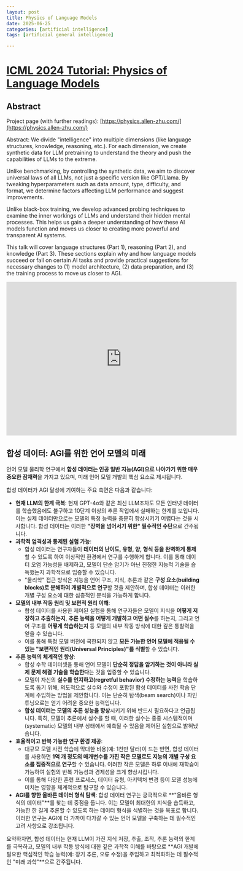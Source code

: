 ```yaml
---
layout: post
title: Physics of Language Models
date: 2025-06-25
categories: [artificial intelligence]
tags: [artificial general intelligence]

---
```


# [ICML 2024 Tutorial: Physics of Language Models](https://www.youtube.com/watch?v=yBL7J0kgldU)

## Abstract

Project page (with further readings): [https://physics.allen-zhu.com/](https://physics.allen-zhu.com/)

Abstract: We divide "intelligence" into multiple dimensions (like language structures, knowledge, reasoning, etc.). For each dimension, we create synthetic data for LLM pretraining to understand the theory and push the capabilities of LLMs to the extreme.

Unlike benchmarking, by controlling the synthetic data, we aim to discover universal laws of all LLMs, not just a specific version like GPT/Llama. By tweaking hyperparameters such as data amount, type, difficulty, and format, we determine factors affecting LLM performance and suggest improvements.

Unlike black-box training, we develop advanced probing techniques to examine the inner workings of LLMs and understand their hidden mental processes. This helps us gain a deeper understanding of how these AI models function and moves us closer to creating more powerful and transparent AI systems.

This talk will cover language structures (Part 1), reasoning (Part 2), and knowledge (Part 3). These sections explain why and how language models succeed or fail on certain AI tasks and provide practical suggestions for necessary changes to (1) model architecture, (2) data preparation, and (3) the training process to move us closer to AGI.


<iframe width="600" height="400" src="https://www.youtube.com/embed/yBL7J0kgldU?si=jcCR30IAbPeow1Ta" title="YouTube video player" frameborder="0" allow="accelerometer; autoplay; clipboard-write; encrypted-media; gyroscope; picture-in-picture; web-share" referrerpolicy="strict-origin-when-cross-origin" allowfullscreen></iframe>

## 합성 데이터: AGI를 위한 언어 모델의 미래

언어 모델 물리학 연구에서 **합성 데이터는 인공 일반 지능(AGI)으로 나아가기 위한 매우 중요한 잠재력**을 가지고 있으며, 미래 언어 모델 개발의 핵심 요소로 제시됩니다.

합성 데이터가 AGI 달성에 기여하는 주요 측면은 다음과 같습니다:

*   **현재 LLM의 한계 극복**: 현재 GPT-4o와 같은 최신 LLM조차도 모든 인터넷 데이터를 학습했음에도 불구하고 10단계 이상의 추론 작업에서 실패하는 한계를 보입니다. 이는 실제 데이터만으로는 모델의 특정 능력을 충분히 향상시키기 어렵다는 것을 시사합니다. 합성 데이터는 이러한 **"장벽을 넘어서기 위한" 필수적인 수단**으로 간주됩니다.
*   **과학적 엄격성과 통제된 실험 가능**:
    *   합성 데이터는 연구자들이 **데이터의 난이도, 유형, 양, 형식 등을 완벽하게 통제**할 수 있도록 하여 이상적인 환경에서 연구를 수행하게 합니다. 이를 통해 데이터 오염 가능성을 배제하고, 모델이 단순 암기가 아닌 진정한 지능적 기술을 습득했는지 과학적으로 입증할 수 있습니다.
    *   "물리학" 접근 방식은 지능을 언어 구조, 지식, 추론과 같은 **구성 요소(building blocks)로 분해하여 개별적으로 연구**할 것을 제안하며, 합성 데이터는 이러한 개별 구성 요소에 대한 심층적인 분석을 가능하게 합니다.
*   **모델의 내부 작동 원리 및 보편적 원리 이해**:
    *   합성 데이터를 사용한 제어된 실험을 통해 연구자들은 모델이 지식을 **어떻게 저장하고 추출하는지**, **추론 능력을 어떻게 개발하고 어떤 실수**를 하는지, 그리고 언어 구조를 **어떻게 학습하는지** 등 모델의 내부 작동 방식에 대한 깊은 통찰력을 얻을 수 있습니다.
    *   이를 통해 특정 모델 버전에 국한되지 않고 **모든 가능한 언어 모델에 적용될 수 있는 "보편적인 원리(Universal Principles)"를 식별**할 수 있습니다.
*   **추론 능력의 체계적인 향상**:
    *   합성 수학 데이터셋을 통해 언어 모델이 **단순히 정답을 암기하는 것이 아니라 실제 문제 해결 기술을 학습한다**는 것을 입증할 수 있습니다.
    *   모델이 자신의 **실수를 인지하고(regretful behavior) 수정하는 능력**을 학습하도록 돕기 위해, 의도적으로 실수와 수정이 포함된 합성 데이터를 사전 학습 단계에 주입하는 방법을 제안합니다. 이는 단순히 탐색(beam search)이나 파인튜닝으로는 얻기 어려운 중요한 능력입니다.
    *   **합성 데이터는 모델의 추론 성능을 향상**시키기 위해 반드시 필요하다고 언급됩니다. 특히, 모델이 추론에서 실수를 할 때, 이러한 실수는 종종 시스템적이며(systematic) 모델의 내부 상태에서 예측될 수 있음을 제어된 실험으로 밝혀냈습니다.
*   **효율적이고 반복 가능한 연구 환경 제공**:
    *   대규모 모델 사전 학습에 막대한 비용(예: 1천만 달러)이 드는 반면, 합성 데이터를 사용하면 **1억 개 정도의 매개변수를 가진 작은 모델로도 지능의 개별 구성 요소를 집중적으로 연구**할 수 있습니다. 이러한 작은 모델은 하루 이내에 재학습이 가능하여 실험의 반복 가능성과 경제성을 크게 향상시킵니다.
    *   이를 통해 다양한 훈련 프로세스, 데이터 유형, 아키텍처 변경 등이 모델 성능에 미치는 영향을 체계적으로 탐구할 수 있습니다.
*   **AGI를 향한 올바른 데이터 형식 탐색**: 합성 데이터 연구는 궁극적으로 **"올바른 형식의 데이터"**를 찾는 데 중점을 둡니다. 이는 모델이 최대한의 지식을 습득하고, 가능한 한 길게 추론할 수 있도록 하는 데이터 형식을 식별하는 것을 목표로 합니다. 이러한 연구는 AGI에 더 가까이 다가갈 수 있는 언어 모델을 구축하는 데 필수적인 고려 사항으로 강조됩니다.

요약하자면, 합성 데이터는 현재 LLM이 가진 지식 저장, 추출, 조작, 추론 능력의 한계를 극복하고, 모델의 내부 작동 방식에 대한 깊은 과학적 이해를 바탕으로 **AGI 개발에 필요한 핵심적인 학습 능력(예: 장기 추론, 오류 수정)을 주입하고 최적화하는 데 필수적인 "미래 과학"**으로 간주됩니다.
